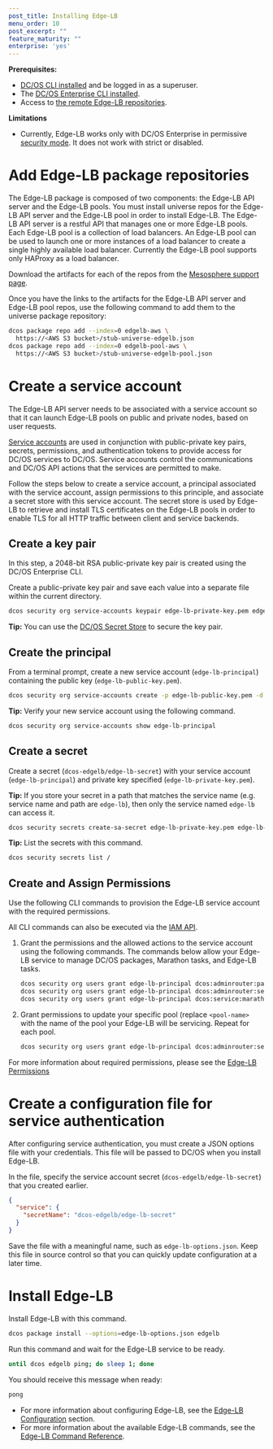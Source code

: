 ```yaml
---
post_title: Installing Edge-LB
menu_order: 10
post_excerpt: ""
feature_maturity: ""
enterprise: 'yes'
---
```


**Prerequisites:**

- [DC/OS CLI installed](/1.10/cli/install/) and be logged in as a superuser.
- The [DC/OS Enterprise CLI installed](https://docs.mesosphere.com/1.10/cli/enterprise-cli/).
- Access to [the remote Edge-LB repositories](https://support.mesosphere.com/hc/en-us/articles/213198586).

**Limitations**
- Currently, Edge-LB works only with DC/OS Enterprise in permissive [security mode](/1.10/security/#security-modes). It does not work with strict or disabled.

# Add Edge-LB package repositories
The Edge-LB package is composed of two components: the Edge-LB API server and the Edge-LB pools. You must install universe repos for the Edge-LB API server and the Edge-LB pool in order to install Edge-LB. The Edge-LB API server is a restful API that manages one or more Edge-LB pools. Each Edge-LB pool is a collection of load balancers. An Edge-LB pool can be used to launch one or more instances of a load balancer to create a single highly available load balancer. Currently the Edge-LB pool supports only HAProxy as a load balancer.

Download the artifacts for each of the repos from the [Mesosphere support page](https://support.mesosphere.com/hc/en-us/articles/213198586).

Once you have the links to the artifacts for the Edge-LB API server and Edge-LB pool repos, use the following command to add them to the universe package repository:

```bash
dcos package repo add --index=0 edgelb-aws \
  https://<AWS S3 bucket>/stub-universe-edgelb.json
dcos package repo add --index=0 edgelb-pool-aws \
  https://<AWS S3 bucket>/stub-universe-edgelb-pool.json
```

# Create a service account
The Edge-LB API server needs to be associated with a service account so that it can launch Edge-LB pools on public and private nodes, based on user requests.

[Service accounts](1.11/security/ent/service-auth/) are used in conjunction with public-private key pairs, secrets, permissions, and authentication tokens to provide access for DC/OS services to DC/OS. Service accounts control the communications and DC/OS API actions that the services are permitted to make.

Follow the steps below to create a service account, a principal associated with the service account, assign permissions to this principle, and associate a secret store with this service account. The secret store is used by Edge-LB to retrieve and install TLS certificates on the Edge-LB pools in order to enable TLS for all HTTP traffic between client and service backends.

## <a name="create-a-keypair"></a>Create a key pair
In this step, a 2048-bit RSA public-private key pair is created using the DC/OS Enterprise CLI.

Create a public-private key pair and save each value into a separate file within the current directory.

```bash
dcos security org service-accounts keypair edge-lb-private-key.pem edge-lb-public-key.pem
```

**Tip:** You can use the [DC/OS Secret Store](/1.10/security/secrets/) to secure the key pair.

## Create the principal
From a terminal prompt, create a new service account (`edge-lb-principal`) containing the public key (`edge-lb-public-key.pem`).

```bash
dcos security org service-accounts create -p edge-lb-public-key.pem -d "Edge-LB service account" edge-lb-principal
```

**Tip:** Verify your new service account using the following command.

```bash
dcos security org service-accounts show edge-lb-principal
```

## <a name="create-an-sa-secret"></a>Create a secret
Create a secret (`dcos-edgelb/edge-lb-secret`) with your service account (`edge-lb-principal`) and private key specified (`edge-lb-private-key.pem`).

**Tip:** If you store your secret in a path that matches the service name (e.g. service name and path are `edge-lb`), then only the service named `edge-lb` can access it.

```bash
dcos security secrets create-sa-secret edge-lb-private-key.pem edge-lb-principal dcos-edgelb/edge-lb-secret
```

**Tip:** List the secrets with this command.

```bash
dcos security secrets list /
```

## <a name="give-perms"></a>Create and Assign Permissions

Use the following CLI commands to provision the Edge-LB service account with the required permissions.

All CLI commands can also be executed via the [IAM API](/1.10/security/iam-api/).

1.  Grant the permissions and the allowed actions to the service account using the following commands. The commands below allow your Edge-LB service to manage DC/OS packages, Marathon tasks, and Edge-LB tasks.

    ```bash
    dcos security org users grant edge-lb-principal dcos:adminrouter:package full --description "Allow access to manage DC/OS packages"
    dcos security org users grant edge-lb-principal dcos:adminrouter:service:marathon full --description "Allow access to manage marathon tasks"
    dcos security org users grant edge-lb-principal dcos:service:marathon:marathon:services:/dcos-edgelb full --description "Allow access to manage dcos-edgelb tasks"
    ```

2.  Grant permissions to update your specific pool (replace `<pool-name>` with the name of the pool your Edge-LB will be servicing.  Repeat for each pool.

    ```bash
    dcos security org users grant edge-lb-principal dcos:adminrouter:service:dcos-edgelb/pools/<pool-name> full --description "Allow access to update pool <pool-name>"
    ```

For more information about required permissions, please see the [Edge-LB Permissions](/service-docs/edge-lb/0.1.9/permissions)

# <a name="create-json"></a>Create a configuration file for service authentication
After configuring service authentication, you must create a JSON options file with your credentials. This file will be passed to DC/OS when you install Edge-LB.

In the file, specify the service account secret (`dcos-edgelb/edge-lb-secret`) that you created earlier.

```json
{
  "service": {
    "secretName": "dcos-edgelb/edge-lb-secret"
  }
}
```

Save the file with a meaningful name, such as `edge-lb-options.json`. Keep this file in source control so that you can quickly update configuration at a later time.

# <a name="install-edge-lb"></a>Install Edge-LB
Install Edge-LB with this command.

```bash
dcos package install --options=edge-lb-options.json edgelb
```

Run this command and wait for the Edge-LB service to be ready.

```bash
until dcos edgelb ping; do sleep 1; done
```

You should receive this message when ready:

```bash
pong
```

- For more information about configuring Edge-LB, see the [Edge-LB Configuration](/service-docs/edge-lb/0.1.9/pool-configuration) section.
- For more information about the available Edge-LB commands, see the [Edge-LB Command Reference](/service-docs/edge-lb/0.1.9/cli-reference).
